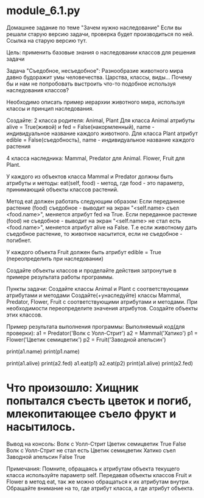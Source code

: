 # module_6.1.py
Домашнее задание по теме "Зачем нужно наследование"
Если вы решали старую версию задачи, проверка будет производиться по ней.
Ссылка на старую версию тут.

Цель: применить базовые знания о наследовании классов для решения задачи

Задача "Съедобное, несъедобное":
Разнообразие животного мира давно будоражит умы человечества. Царства, классы, виды... Почему бы и нам не попробовать выстроить что-то подобное используя наследования классов?

Необходимо описать пример иерархии животного мира, используя классы и принцип наследования.

Создайте:
2 класса родителя: Animal, Plant
Для класса Animal атрибуты alive = True(живой) и fed = False(накормленный), name - индивидуальное название каждого животного.
Для класса Plant атрибут edible = False(съедобность), name - индивидуальное название каждого растения

4 класса наследника:
Mammal, Predator для Animal.
Flower, Fruit для Plant.

У каждого из объектов класса Mammal и Predator должны быть атрибуты и методы:
eat(self, food) - метод, где food - это параметр, принимающий объекты классов растений.

Метод eat должен работать следующим образом:
Если переданное растение (food) съедобное - выводит на экран "<self.name> съел <food.name>", меняется атрибут fed на True.
Если переданное растение (food) не съедобное - выводит на экран "<self.name> не стал есть <food.name>", меняется атрибут alive на False.
Т.е если животному дать съедобное растение, то животное насытится, если не съедобное - погибнет.

У каждого объекта Fruit должен быть атрибут edible = True (переопределить при наследовании)

Создайте объекты классов и проделайте действия затронутые в примере результата работы программы.

Пункты задачи:
Создайте классы Animal и Plant с соответствующими атрибутами и методами
Создайте(+унаследуйте) классы Mammal, Predator, Flower, Fruit с соответствующими атрибутами и методами. При необходимости переопределите значения атрибутов.
Создайте объекты этих классов.

Пример результата выполнения программы:
Выполняемый код(для проверки):
a1 = Predator('Волк с Уолл-Стрит')
a2 = Mammal('Хатико')
p1 = Flower('Цветик семицветик')
p2 = Fruit('Заводной апельсин')

print(a1.name)
print(p1.name)

print(a1.alive)
print(a2.fed)
a1.eat(p1)
a2.eat(p2)
print(a1.alive)
print(a2.fed)

# Что произошло: Хищник попытался съесть цветок и погиб, млекопитающее съело фрукт и насытилось.

Вывод на консоль:
Волк с Уолл-Стрит
Цветик семицветик
True
False
Волк с Уолл-Стрит не стал есть Цветик семицветик
Хатико съел Заводной апельсин
False
True

Примечания:
Помните, обращаясь к атрибутам объекта текущего класса используйте параметр self.
Передавая объекты классов Fruit и Flower в метод eat, так же можно обращаться к их атрибутам внутри.
Обращайте внимание на то, где атрибут класса, а где атрибут объекта.
